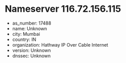 # Nameserver 116.72.156.115

* as_number: 17488
* name: Unknown
* city: Mumbai
* country: IN
* organization: Hathway IP Over Cable Internet
* version: Unknown
* dnssec: Unknown
